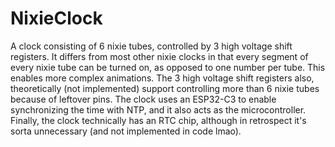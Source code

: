 # NixieClock
A clock consisting of 6 nixie tubes, controlled by 3 high voltage shift registers. It differs from most other nixie clocks in that every segment of every nixie tube can be turned on, as opposed to one number per tube. This enables more complex animations. The 3 high voltage shift registers also, theoretically (not implemented) support controlling more than 6 nixie tubes because of leftover pins. The clock uses an ESP32-C3 to enable synchronizing the time with NTP, and it also acts as the microcontroller. Finally, the clock technically has an RTC chip, although in retrospect it's sorta unnecessary (and not implemented in code lmao). 
